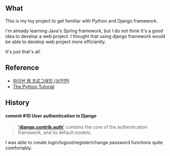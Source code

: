 ## What
This is my toy project to get familiar with Python and Django framework.

I'm already learning Java's Spring framework, but I do not think it's a good idea to develop a web project. I thought that using django framework would be able to develop web project more efficiently.

It's just that's all.


## Reference
* [파이썬 웹 프로그래밍 (실전편)](http://www.hanbit.co.kr/store/books/look.php?p_code=B7703021280)
* [The Python Tutorial](https://docs.python.org/3/tutorial/)


## History
#### commit #10 User authentication in Django
> **['django.contrib.auth'](https://docs.djangoproject.com/en/1.10/ref/contrib/auth/)** contains the core of the authentication framework, and its default models.

I was able to create login/logout/register/change password functions quite comfortably.